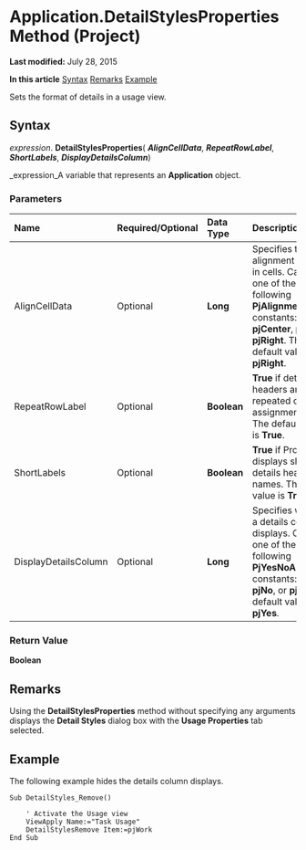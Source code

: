 
# Application.DetailStylesProperties Method (Project)

 **Last modified:** July 28, 2015

 **In this article**
 [Syntax](#sectionSection0)
 [Remarks](#sectionSection1)
 [Example](#sectionSection2)


Sets the format of details in a usage view.


## Syntax
<a name="sectionSection0"> </a>

 _expression_. **DetailStylesProperties**( **_AlignCellData_**,  **_RepeatRowLabel_**,  **_ShortLabels_**,  **_DisplayDetailsColumn_**)

 _expression_A variable that represents an  **Application** object.


### Parameters



|**Name**|**Required/Optional**|**Data Type**|**Description**|
|:-----|:-----|:-----|:-----|
|AlignCellData|Optional| **Long**|Specifies the alignment of data in cells. Can be one of the following  **PjAlignment** constants: **pjCenter**,  **pjLeft**, or  **pjRight**. The default value is  **pjRight**.|
|RepeatRowLabel|Optional| **Boolean**| **True** if details headers are repeated on all assignment rows. The default value is **True**.|
|ShortLabels|Optional| **Boolean**| **True** if Project displays short details header names. The default value is **True**.|
|DisplayDetailsColumn|Optional| **Long**|Specifies whether a details column displays. Can be one of the following  **PjYesNoAutomatic** constants: **pjAuto**,  **pjNo**, or  **pjYes**. The default value is  **pjYes**.|

### Return Value

 **Boolean**


## Remarks
<a name="sectionSection1"> </a>

Using the  **DetailStylesProperties** method without specifying any arguments displays the **Detail Styles** dialog box with the **Usage Properties** tab selected.


## Example
<a name="sectionSection2"> </a>

The following example hides the details column displays.


```
Sub DetailStyles_Remove() 
 
    ' Activate the Usage view 
    ViewApply Name:="Task Usage" 
    DetailStylesRemove Item:=pjWork 
End Sub
```

